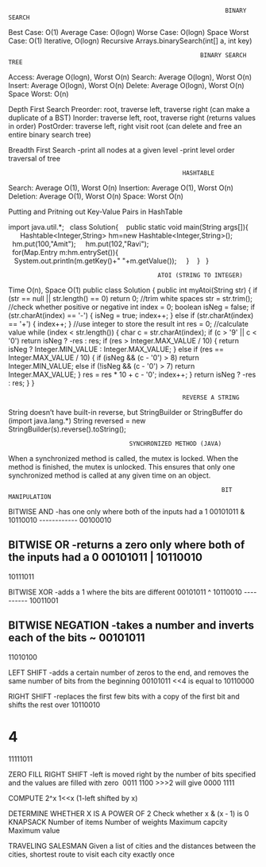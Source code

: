                                                                  BINARY SEARCH
Best Case: O(1)
Average Case: O(logn)
Worse Case: O(logn)
Space Worst Case: O(1) Iterative, O(logn) Recursive
                                             Arrays.binarySearch(int[] a, int key)

                                                          BINARY SEARCH TREE
Access: Average O(logn), Worst O(n)
Search:  Average O(logn), Worst O(n)
Insert:  Average O(logn), Worst O(n)
Delete: Average O(logn), Worst O(n)
Space Worst: O(n)

Depth First Search
Preorder: root, traverse left, traverse right
(can make a duplicate of a BST)
Inorder: traverse left, root, traverse right
(returns values in order)
PostOrder: traverse left, right visit root
(can delete and free an entire binary search tree)

Breadth First Search
-print all nodes at a given level
-print level order traversal of tree

                                                     HASHTABLE
Search: Average O(1), Worst O(n)
Insertion: Average O(1), Worst O(n)
Deletion: Average O(1), Worst O(n)
Space: Worst O(n)

Putting and Pritning out Key-Value Pairs in HashTable

import java.util.*;  
class Solution{  
 public static void main(String args[]){  
   
  Hashtable<Integer,String> hm=new Hashtable<Integer,String>();  
  
  hm.put(100,"Amit");  
  hm.put(102,"Ravi");  
  
  for(Map.Entry m:hm.entrySet()){  
   System.out.println(m.getKey()+" "+m.getValue());  
  }  
 }  
} 


                                              ATOI (STRING TO INTEGER)
Time O(n), Space O(1)
public class Solution {
    public int myAtoi(String str) {
        if (str == null || str.length() == 0) return 0;
        //trim white spaces
        str = str.trim();
        //check whether positive or negative
        int index = 0;
        boolean isNeg = false;
        if (str.charAt(index) == '-') {
            isNeg = true;
            index++;
        } else if (str.charAt(index) == '+') {
            index++;
        }
        //use integer to store the result
        int res = 0;
        //calculate value
        while (index < str.length()) {
            char c = str.charAt(index);
            if (c > '9' || c < '0') return isNeg ? -res : res;
            if (res > Integer.MAX_VALUE / 10) {
                return isNeg ? Integer.MIN_VALUE : Integer.MAX_VALUE;
            } else if (res == Integer.MAX_VALUE / 10) {
                if (isNeg && (c - '0') > 8) return Integer.MIN_VALUE;
                else if (!isNeg && (c - '0') > 7) return Integer.MAX_VALUE;
            }
            res = res * 10 + c - '0';
            index++;
        }
        return isNeg ? -res : res;
    }
}


                                                     REVERSE A STRING
String doesn’t have built-in reverse, but StringBuilder or StringBuffer do (import java.lang.*)
String reversed = new StringBuilder(s).reverse().toString();

                                      SYNCHRONIZED METHOD (JAVA)
When a synchronized method is called, the mutex is locked. When the method is finished, the mutex is unlocked. This ensures that only one synchronized method is called at any given time on an object.

                                                                BIT MANIPULATION
BITWISE AND
-has one only where both of the inputs had a 1
     00101011 
& 10110010 
     ------------ 
     00100010


BITWISE OR
-returns a zero only where both of the inputs had a 0
   00101011 
 | 10110010 
  ------------- 
   10111011


BITWISE XOR
-adds a 1 where the bits are different
      00101011 
   ^ 10110010 
      ---------- 
      10011001

BITWISE NEGATION
-takes a number and inverts each of the bits
~ 00101011 
   ------------ 
   11010100

LEFT SHIFT
-adds
a
certain
number
of
zeros
to
the
end,
and
removes
the
same
number
of
bits
from
 the
beginning
00101011
<<4 is
equal
to
10110000

RIGHT SHIFT
-replaces
the
first
few
bits
 with
a
copy
of
the
first
bit
and shifts the rest over 10110010
>>
4
=
 11111011

ZERO FILL RIGHT SHIFT
-left is moved right by the number of bits specified and the values are filled with zero
 0011 1100 >>>2 will give 0000 1111


COMPUTE 2^x
1<<x (1-left shifted by x)

DETERMINE WHETHER X IS A POWER OF 2
Check
whether
x
&
(x
‐
1)
is
0
KNAPSACK
Number of items
Number of weights
Maximum capcity
Maximum value

TRAVELING SALESMAN
Given a list of cities and the distances between the cities, shortest route to visit each city exactly once

